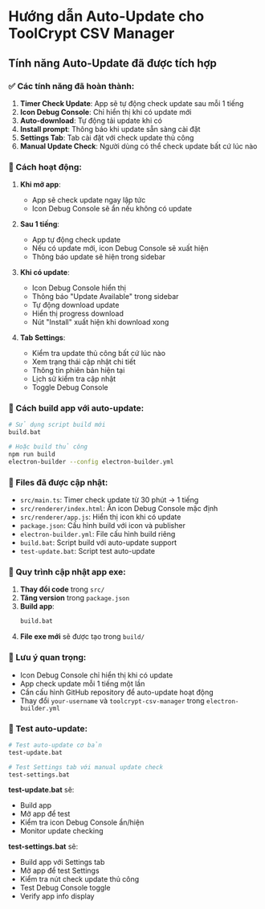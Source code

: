 # Hướng dẫn Auto-Update cho ToolCrypt CSV Manager

## Tính năng Auto-Update đã được tích hợp

### ✅ Các tính năng đã hoàn thành:

1. **Timer Check Update**: App sẽ tự động check update sau mỗi 1 tiếng
2. **Icon Debug Console**: Chỉ hiển thị khi có update mới
3. **Auto-download**: Tự động tải update khi có
4. **Install prompt**: Thông báo khi update sẵn sàng cài đặt
5. **Settings Tab**: Tab cài đặt với check update thủ công
6. **Manual Update Check**: Người dùng có thể check update bất cứ lúc nào

### 🔧 Cách hoạt động:

1. **Khi mở app**: 
   - App sẽ check update ngay lập tức
   - Icon Debug Console sẽ ẩn nếu không có update

2. **Sau 1 tiếng**:
   - App tự động check update
   - Nếu có update mới, icon Debug Console sẽ xuất hiện
   - Thông báo update sẽ hiện trong sidebar

3. **Khi có update**:
   - Icon Debug Console hiển thị
   - Thông báo "Update Available" trong sidebar
   - Tự động download update
   - Hiển thị progress download
   - Nút "Install" xuất hiện khi download xong

4. **Tab Settings**:
   - Kiểm tra update thủ công bất cứ lúc nào
   - Xem trạng thái cập nhật chi tiết
   - Thông tin phiên bản hiện tại
   - Lịch sử kiểm tra cập nhật
   - Toggle Debug Console

### 🚀 Cách build app với auto-update:

```bash
# Sử dụng script build mới
build.bat

# Hoặc build thủ công
npm run build
electron-builder --config electron-builder.yml
```

### 📁 Files đã được cập nhật:

- `src/main.ts`: Timer check update từ 30 phút → 1 tiếng
- `src/renderer/index.html`: Ẩn icon Debug Console mặc định
- `src/renderer/app.js`: Hiển thị icon khi có update
- `package.json`: Cấu hình build với icon và publisher
- `electron-builder.yml`: File cấu hình build riêng
- `build.bat`: Script build với auto-update support
- `test-update.bat`: Script test auto-update

### 🔄 Quy trình cập nhật app exe:

1. **Thay đổi code** trong `src/`
2. **Tăng version** trong `package.json`
3. **Build app**:
   ```bash
   build.bat
   ```
4. **File exe mới** sẽ được tạo trong `build/`

### 📝 Lưu ý quan trọng:

- Icon Debug Console chỉ hiển thị khi có update
- App check update mỗi 1 tiếng một lần
- Cần cấu hình GitHub repository để auto-update hoạt động
- Thay đổi `your-username` và `toolcrypt-csv-manager` trong `electron-builder.yml`

### 🧪 Test auto-update:

```bash
# Test auto-update cơ bản
test-update.bat

# Test Settings tab với manual update check
test-settings.bat
```

**test-update.bat** sẽ:
- Build app
- Mở app để test
- Kiểm tra icon Debug Console ẩn/hiện
- Monitor update checking

**test-settings.bat** sẽ:
- Build app với Settings tab
- Mở app để test Settings
- Kiểm tra nút check update thủ công
- Test Debug Console toggle
- Verify app info display
